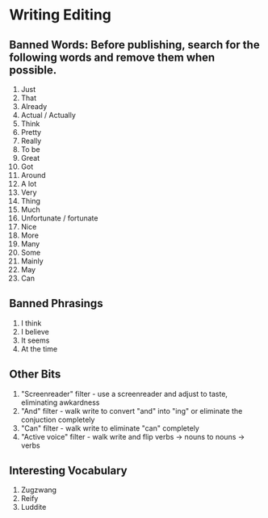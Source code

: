 # Writing Editing

## Banned Words: Before publishing, search for the following words and remove them when possible. 

1. Just
1. That
1. Already
1. Actual / Actually
1. Think
1. Pretty
1. Really
1. To be
1. Great
1. Got
1. Around
1. A lot
1. Very
1. Thing
1. Much
1. Unfortunate / fortunate
1. Nice
1. More
1. Many
1. Some
1. Mainly
1. May
1. Can

## Banned Phrasings

1. I think
1. I believe
1. It seems
1. At the time

## Other Bits

1. "Screenreader" filter - use a screenreader and adjust to taste, eliminating awkardness
1. "And" filter - walk write to convert "and" into "ing" or eliminate the conjuction completely
1. "Can" filter - walk write to eliminate "can" completely
1. "Active voice" filter - walk write and flip verbs -> nouns to nouns -> verbs

## Interesting Vocabulary 

1. Zugzwang
1. Reify
1. Luddite
